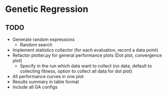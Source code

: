 # Genetic Regression

## TODO

- Generate random expressions
  - Random search
- Implement statistics collector (for each evaluation, record a data point)
- Refactor plotter.py for general performance plots (Dot plot, convergence plot)
  - Specify in the run which data want to collect (no data, default to collecting fitness, option to collect all data for dot plot)
- All performance curves in one plot
- Results summary in table format
- Include all GA configs 

